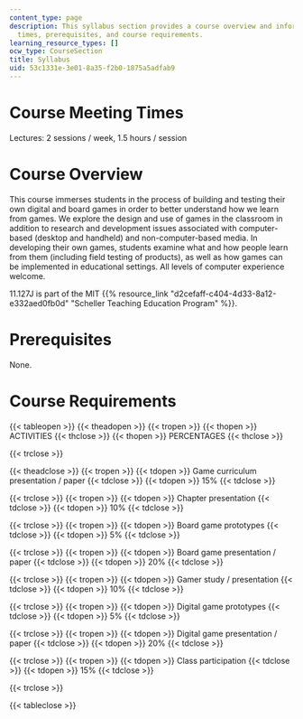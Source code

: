 ```yaml
---
content_type: page
description: This syllabus section provides a course overview and information on meeting
  times, prerequisites, and course requirements.
learning_resource_types: []
ocw_type: CourseSection
title: Syllabus
uid: 53c1331e-3e01-8a35-f2b0-1875a5adfab9
---
```


Course Meeting Times
====================

Lectures: 2 sessions / week, 1.5 hours / session

Course Overview
===============

This course immerses students in the process of building and testing their own digital and board games in order to better understand how we learn from games. We explore the design and use of games in the classroom in addition to research and development issues associated with computer-based (desktop and handheld) and non-computer-based media. In developing their own games, students examine what and how people learn from them (including field testing of products), as well as how games can be implemented in educational settings. All levels of computer experience welcome.

11.127J is part of the MIT {{% resource_link "d2cefaff-c404-4d33-8a12-e332aed0fb0d" "Scheller Teaching Education Program" %}}.

Prerequisites
=============

None.

Course Requirements
===================

{{< tableopen >}}
{{< theadopen >}}
{{< tropen >}}
{{< thopen >}}
ACTIVITIES
{{< thclose >}}
{{< thopen >}}
PERCENTAGES
{{< thclose >}}

{{< trclose >}}

{{< theadclose >}}
{{< tropen >}}
{{< tdopen >}}
Game curriculum presentation / paper
{{< tdclose >}}
{{< tdopen >}}
15%
{{< tdclose >}}

{{< trclose >}}
{{< tropen >}}
{{< tdopen >}}
Chapter presentation
{{< tdclose >}}
{{< tdopen >}}
10%
{{< tdclose >}}

{{< trclose >}}
{{< tropen >}}
{{< tdopen >}}
Board game prototypes
{{< tdclose >}}
{{< tdopen >}}
5%
{{< tdclose >}}

{{< trclose >}}
{{< tropen >}}
{{< tdopen >}}
Board game presentation / paper
{{< tdclose >}}
{{< tdopen >}}
20%
{{< tdclose >}}

{{< trclose >}}
{{< tropen >}}
{{< tdopen >}}
Gamer study / presentation
{{< tdclose >}}
{{< tdopen >}}
10%
{{< tdclose >}}

{{< trclose >}}
{{< tropen >}}
{{< tdopen >}}
Digital game prototypes
{{< tdclose >}}
{{< tdopen >}}
5%
{{< tdclose >}}

{{< trclose >}}
{{< tropen >}}
{{< tdopen >}}
Digital game presentation / paper
{{< tdclose >}}
{{< tdopen >}}
20%
{{< tdclose >}}

{{< trclose >}}
{{< tropen >}}
{{< tdopen >}}
Class participation
{{< tdclose >}}
{{< tdopen >}}
15%
{{< tdclose >}}

{{< trclose >}}

{{< tableclose >}}